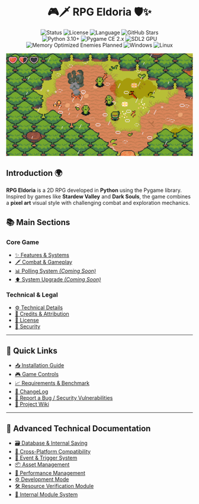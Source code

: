 <h1 align="center">
  🎮🗡️ <strong> RPG Eldoria </strong> 🛡️✨
</h1>

<p align="center">

<img src="https://img.shields.io/badge/status-development-yellow" alt="Status" />
<img src="https://img.shields.io/badge/license-ISC-blue" alt="License" />
<img src="https://img.shields.io/badge/language-Python-blue" alt="Language" />
<img src="https://img.shields.io/github/stars/GabrielNat1/RPG-Eldoria?style=social" alt="GitHub Stars" />

<br/>

<img src="https://img.shields.io/badge/Python-3.10+-blue?logo=python" alt="Python 3.10+" />
<img src="https://img.shields.io/badge/Pygame-CE%202.x-green?logo=pygame" alt="Pygame CE 2.x" />
<img src="https://img.shields.io/badge/SDL2-GPU%20Ready-purple?logo=sdl" alt="SDL2 GPU" />
<img src="https://img.shields.io/badge/Memory-Optimized%20Enemies%20Planned-lightgrey?logo=ram" alt="Memory Optimized Enemies Planned" />

<img src="https://img.shields.io/badge/Platform-Windows-blue?logo=windows&logoColor=white" alt="Windows" />

<img src="https://img.shields.io/badge/Platform-Linux-black?logo=linux&logoColor=white" alt="Linux" />

</p>

</p>

<img src='../assets/background-ninja-adventure-pack.gif'>

## Introduction 🌍
**RPG Eldoria** is a 2D RPG developed in **Python** using the Pygame library. Inspired by games like **Stardew Valley** and **Dark Souls**, the game combines a **pixel art** visual style with challenging combat and exploration mechanics.

## 📚 Main Sections

### Core Game
- [✨ Features & Systems](./features.md)
- [🗡️ Combat & Gameplay](./gameplay.md)
- [📊 Polling System *(Coming Soon)*](./polling.md)
- [⬆️ System Upgrade *(Coming Soon)*](./systemupgrade.md)

### Technical & Legal
- [⚙️ Technical Details](./technical.md)
- [👥 Credits & Attribution](./credits.md)
- [📜 License](../LICENSE)
- [🔐 Security](../SECURITY.md)

---

## 🔗 Quick Links
- [📥 Installation Guide](./technical.md#installation)
- [🎮 Game Controls](./gameplay.md#controls)
- [📈 Requirements & Benchmark](./eldoria-benchmark.md)
- [📝 ChangeLog](./changelog.md)
- [🐛 Report a Bug / Security Vulnerabilities](../SECURITY.md#reporting-a-vulnerability)
- [📖 Project Wiki](https://github.com/GabrielNat1/RPG-Eldoria/wiki)

---

## 🧰 Advanced Technical Documentation
- [🗃️ Database & Internal Saving](./advanced-db-save.md)
- [💾 Cross-Platform Compatibility](./advanced-compatibility.md)
- [🔁 Event & Trigger System](./advanced-events-triggers.md)
- [📦 Asset Management](./advanced-assets.md)
- [🧮 Performance Management](./advanced-performance.md)
- [⚙️ Development Mode](./development_mode.md)
- [🛠️ Resource Verification Module](./verify_resources.md)
- [🧩 Internal Module System](./advanced-modules.md)

